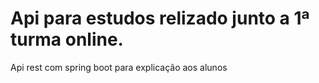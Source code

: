 # Api para estudos relizado junto a 1ª  turma online.
Api rest com spring boot para explicação aos alunos
